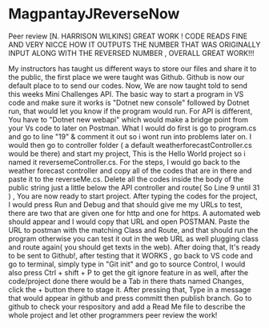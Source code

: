 # MagpantayJReverseNow

Peer review [N. HARRISON WILKINS]   GREAT WORK ! CODE READS FINE AND VERY NICCE HOW IT OUTPUTS THE NUMBER THAT WAS ORIGINALLY INPUT ALONG WITH THE REVERSED NUMBER , OVERALL GREAT WORK!!!

My instructors has taught us different ways to store our files and share it to the public, the first place we were taught was Github. Github is now our default place to to send our codes. Now, We are now taught told to send this weeks Mini Challenges API. The basic way to start a program in VS code and make sure it works is "Dotnet new console" followed by Dotnet run, that would let you know if the program would run. For API is different, You have to "Dotnet new webapi" which would make a bridge point from your Vs code to later on Postman. What I would do first is go to program.cs and go to line "19" & comment it out so i wont run into problems later on. I would then go to controller folder ( a default weatherforecastController.cs would be there) and start my project, This is the Hello World project so i named it reversemeController.cs. For the steps, I would go back to the weather forecast controller and copy all of the codes that are in there and paste it to the reverseMe.cs. Delete all the codes inside the body of the public string just a little below the API controller and route( So Line 9 until 31 ) , You are now ready to start project. After typing the codes for the project, I would press Run and Debug and that should give me my URLs to test, there are two that are given one for http and one for https. A automated web should appear and I would copy that URL and open POSTMAN. Paste the URL to postman with the matching Class and Route, and that should run the program otherwise you can test it out in the web URL as well plugging class and route again( you should get texts in the web). After doing that, It's ready to be sent to Github!, after testing that it WORKS , go back to VS code and go to terminal, simply type in "Git init" and go to source Control, I would also press Ctrl + shift + P to get the git ignore feature in as well, after the code/project done there would be a Tab in there thats named Changes, click the + button there to stage it. After pressing that, Type in a message that would appear in github and press committ then publish branch. Go to github to check your respository and add a Read Me file to describe the whole project and let other programmers peer review the work! 

